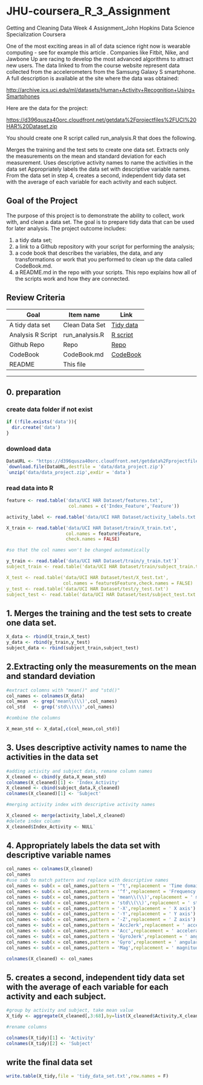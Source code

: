 # JHU-coursera_R_3_Assignment
Getting and Cleaning Data Week 4 Assignment_John Hopkins Data Science Specialization Coursera

One of the most exciting areas in all of data science right now is wearable computing - see for example this article . Companies like Fitbit, Nike, and Jawbone Up are racing to develop the most advanced algorithms to attract new users. The data linked to from the course website represent data collected from the accelerometers from the Samsung Galaxy S smartphone. A full description is available at the site where the data was obtained:

http://archive.ics.uci.edu/ml/datasets/Human+Activity+Recognition+Using+Smartphones

Here are the data for the project:

https://d396qusza40orc.cloudfront.net/getdata%2Fprojectfiles%2FUCI%20HAR%20Dataset.zip

You should create one R script called run_analysis.R that does the following.

Merges the training and the test sets to create one data set.
Extracts only the measurements on the mean and standard deviation for each measurement.
Uses descriptive activity names to name the activities in the data set
Appropriately labels the data set with descriptive variable names.
From the data set in step 4, creates a second, independent tidy data set with the average of each variable for each activity and each subject.


## Goal of the Project
The purpose of this project is to demonstrate the ability to collect, work with, and clean a data set. The goal is to prepare tidy data that can be used for later analysis. 
The project outcome includes:
1) a tidy data set;
2) a link to a Github repository with your script for performing the analysis;
3) a code book that describes the variables, the data, and any transformations or work that you performed to clean up the data called CodeBook.md. 
4) a README.md in the repo with your scripts. This repo explains how all of the scripts work and how they are connected.

## Review Criteria

| Goal              |  Item name     | Link |      
| ----------------- | -------------- | ---- |
| A tidy data set   | Clean Data Set | [Tidy data](https://github.com/Yvonne27Jin/JHU-coursera_R_3_Assignment/blob/master/tidy_data_set.txt)     |   
| Analysis R Script | run_analysis.R | [R script](https://github.com/Yvonne27Jin/JHU-coursera_R_3_Assignment/blob/master/run_analysis.R)     |   
| Github Repo       | Repo           | [Repo](https://github.com/Yvonne27Jin/JHU-coursera_R_3_Assignment)     |  
| CodeBook          | CodeBook.md    | [CodeBook](https://github.com/Yvonne27Jin/JHU-coursera_R_3_Assignment/blob/master/CodeBook.md)     |    
| README            | This file      |      |   






----------------------------------------------------


## 0. preparation 

### create data folder if not exist

```R
if (!file.exists('data')){
  dir.create('data')
}
```




### download data

```R
DataURL <- "https://d396qusza40orc.cloudfront.net/getdata%2Fprojectfiles%2FUCI%20HAR%20Dataset.zip"`
`download.file(DataURL,destfile = 'data/data_project.zip')`
`unzip('data/data_project.zip',exdir = 'data')
```



### read data into R

```R
feature <- read.table('data/UCI HAR Dataset/features.txt',
                       col.names = c('Index_Feature','Feature'))

activity_label <- read.table('data/UCI HAR Dataset/activity_labels.txt', col.names = c('Index_Activity','Activity'))

X_train <- read.table('data/UCI HAR Dataset/train/X_train.txt',
                      col.names = feature$Feature,
                      check.names = FALSE) 
```

```R
#so that the col names won't be changed automatically

y_train <- read.table('data/UCI HAR Dataset/train/y_train.txt')`
subject_train <- read.table('data/UCI HAR Dataset/train/subject_train.txt') #?

X_test <- read.table('data/UCI HAR Dataset/test/X_test.txt',
                     col.names = feature$Feature,check.names = FALSE)
y_test <- read.table('data/UCI HAR Dataset/test/y_test.txt')
subject_test <- read.table('data/UCI HAR Dataset/test/subject_test.txt')


```




## 1. Merges the training and the test sets to create one data set.

```R
X_data <- rbind(X_train,X_test)
y_data <- rbind(y_train,y_test)
subject_data <- rbind(subject_train,subject_test)


```




## 2.Extracting only the measurements on the mean and standard deviation

```R
#extract colomns with "mean()" and "std()"
col_names <- colnames(X_data)
col_mean  <- grep('mean\\(\\)',col_names)
col_std   <- grep('std\\(\\)',col_names)

#combine the columns

X_mean_std <- X_data[,c(col_mean,col_std)]
```





## 3. Uses descriptive activity names to name the activities in the data set

```R
#adding activity and subject data, remane column names
X_cleaned <- cbind(y_data,X_mean_std)
colnames(X_cleaned)[1] <- 'Index_Activity'
X_cleaned <- cbind(subject_data,X_cleaned)
colnames(X_cleaned)[1] <- 'Subject'

#merging activity index with descriptive activity names

X_cleaned <- merge(activity_label,X_cleaned)
#delete index column
X_cleaned$Index_Activity <- NULL`
```




## 4. Appropriately labels the data set with descriptive variable names

```R
col_names <- colnames(X_cleaned)
col_names
#use sub to match pattern and replace with descriptive names
col_names <- sub(x = col_names,pattern = '^t',replacement = 'Time domain signal: ')
col_names <- sub(x = col_names,pattern = '^f',replacement = 'Frequency domain signal: ')
col_names <- sub(x = col_names,pattern = 'mean\\(\\)',replacement = ' mean, ')
col_names <- sub(x = col_names,pattern = 'std\\(\\)',replacement = ' standart deviation, ')
col_names <- sub(x = col_names,pattern = '-X',replacement = ' X axis')
col_names <- sub(x = col_names,pattern = '-Y',replacement = ' Y axis')
col_names <- sub(x = col_names,pattern = '-Z',replacement = ' Z axis')
col_names <- sub(x = col_names,pattern = 'AccJerk',replacement = ' acceleration jerk')
col_names <- sub(x = col_names,pattern = 'Acc',replacement = ' acceleration')
col_names <- sub(x = col_names,pattern = 'GyroJerk',replacement = ' angular velocity jerk')
col_names <- sub(x = col_names,pattern = 'Gyro',replacement = ' angular velocity')
col_names <- sub(x = col_names,pattern = 'Mag',replacement = ' magnitude')

colnames(X_cleaned) <- col_names
```





## 5. creates a second, independent tidy data set with the average of each variable for each activity and each subject.

```R
#group by activity and subject, take mean value
X_tidy <- aggregate(X_cleaned[,3:68],by=list(X_cleaned$Activity,X_cleaned$Subject),FUN=mean)

#rename columns

colnames(X_tidy)[1] <- 'Activity'
colnames(X_tidy)[2] <- 'Subject'


```




## write the final data set

```R
write.table(X_tidy,file = 'tidy_data_set.txt',row.names = F)


```

